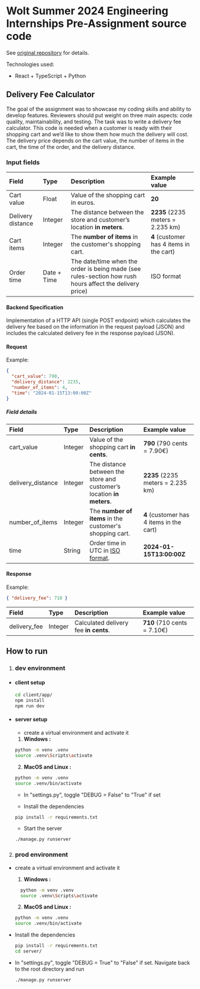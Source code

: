 # Wolt Summer 2024 Engineering Internships Pre-Assignment source code

See [original repository](https://github.com/woltapp/engineering-internship-2024) for details.

Technologies used:

- React + TypeScript + Python

## Delivery Fee Calculator

The goal of the assignment was to showcase my coding skills and ability to develop features. Reviewers should put weight on three main aspects: code quality, maintainability, and testing. The task was to write a delivery fee calculator. This code is needed when a customer is ready with their shopping cart and we’d like to show them how much the delivery will cost. The delivery price depends on the cart value, the number of items in the cart, the time of the order, and the delivery distance.

### Input fields

| Field             | Type        | Description                                                                                             | Example value                            |
| :---------------- | :---------- | :------------------------------------------------------------------------------------------------------ | :--------------------------------------- |
| Cart value        | Float       | Value of the shopping cart in euros.                                                                    | **20**                                   |
| Delivery distance | Integer     | The distance between the store and customer’s location **in meters**.                                   | **2235** (2235 meters = 2.235 km)        |
| Cart items        | Integer     | The **number of items** in the customer's shopping cart.                                                | **4** (customer has 4 items in the cart) |
| Order time        | Date + Time | The date/time when the order is being made (see rules-section how rush hours affect the delivery price) | ISO format                               |

#### Backend Specification

Implementation of a HTTP API (single POST endpoint) which calculates the delivery fee based on the information in the request payload (JSON) and includes the calculated delivery fee in the response payload (JSON).

#### Request

Example:

```json
{
  "cart_value": 790,
  "delivery_distance": 2235,
  "number_of_items": 4,
  "time": "2024-01-15T13:00:00Z"
}
```

##### Field details

| Field             | Type    | Description                                                                | Example value                            |
| :---------------- | :------ | :------------------------------------------------------------------------- | :--------------------------------------- |
| cart_value        | Integer | Value of the shopping cart **in cents**.                                   | **790** (790 cents = 7.90€)              |
| delivery_distance | Integer | The distance between the store and customer’s location **in meters**.      | **2235** (2235 meters = 2.235 km)        |
| number_of_items   | Integer | The **number of items** in the customer's shopping cart.                   | **4** (customer has 4 items in the cart) |
| time              | String  | Order time in UTC in [ISO format](https://en.wikipedia.org/wiki/ISO_8601). | **2024-01-15T13:00:00Z**                 |

#### Response

Example:

```json
{ "delivery_fee": 710 }
```

| Field        | Type    | Description                           | Example value               |
| :----------- | :------ | :------------------------------------ | :-------------------------- |
| delivery_fee | Integer | Calculated delivery fee **in cents**. | **710** (710 cents = 7.10€) |

## How to run

1. ### dev environment

- #### client setup

  ```bash
  cd client/app/
  npm install
  npm run dev
  ```

- #### server setup

  - create a virtual environment and activate it

  1. **Windows :**

  ```bash
  python -m venv .venv
  source .venv\Scripts\activate
  ```

  2. **MacOS and Linux :**

  ```bash
  python -m venv .venv
  source .venv/bin/activate
  ```

  - In "settings.py", toggle "DEBUG = False" to "True" if set

  - Install the dependencies

  ```bash
  pip install -r requirements.txt
  ```

  - Start the server

  ```bash
  ./manage.py runserver
  ```

2. ### prod environment

- create a virtual environment and activate it

  1. **Windows :**

  ````bash
    python -m venv .venv
    source .venv\Scripts\activate
  ````

  2. **MacOS and Linux :**

  ```bash
  python -m venv .venv
  source .venv/bin/activate
  ```

- Install the dependencies

  ```bash
  pip install -r requirements.txt
  cd server/
  ```

- In "settings.py", toggle "DEBUG = True" to "False" if set.
  Navigate back to the root directory and run

  ```bash
  ./manage.py runserver
  ```
